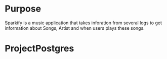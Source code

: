 # Purpose
Sparkify is a music application that takes inforation from several logs to get information about Songs, Artist and when users plays these songs.

# ProjectPostgres
